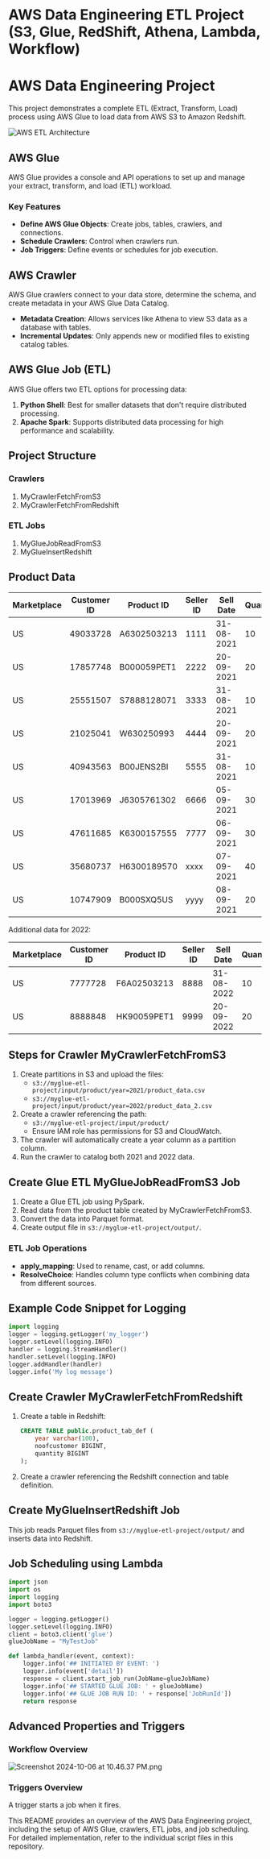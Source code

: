 # AWS Data Engineering ETL Project (S3, Glue, RedShift, Athena, Lambda, Workflow)
# AWS Data Engineering Project

This project demonstrates a complete ETL (Extract, Transform, Load) process using AWS Glue to load data from AWS S3 to Amazon Redshift.

![AWS ETL Architecture](images/AWS%20ETL%20Architecture.jpg)

## AWS Glue

AWS Glue provides a console and API operations to set up and manage your extract, transform, and load (ETL) workload.

### Key Features

- **Define AWS Glue Objects**: Create jobs, tables, crawlers, and connections.
- **Schedule Crawlers**: Control when crawlers run.
- **Job Triggers**: Define events or schedules for job execution.

## AWS Crawler

AWS Glue crawlers connect to your data store, determine the schema, and create metadata in your AWS Glue Data Catalog.

- **Metadata Creation**: Allows services like Athena to view S3 data as a database with tables.
- **Incremental Updates**: Only appends new or modified files to existing catalog tables.

## AWS Glue Job (ETL)

AWS Glue offers two ETL options for processing data:

1. **Python Shell**: Best for smaller datasets that don't require distributed processing.
2. **Apache Spark**: Supports distributed data processing for high performance and scalability.

## Project Structure

### Crawlers

1. MyCrawlerFetchFromS3
2. MyCrawlerFetchFromRedshift

### ETL Jobs

1. MyGlueJobReadFromS3
2. MyGlueInsertRedshift

## Product Data

| Marketplace | Customer ID | Product ID   | Seller ID | Sell Date  | Quantity |
|-------------|-------------|--------------|-----------|------------|----------|
| US          | 49033728    | A6302503213  | 1111      | 31-08-2021 | 10       |
| US          | 17857748    | B000059PET1  | 2222      | 20-09-2021 | 20       |
| US          | 25551507    | S7888128071  | 3333      | 31-08-2021 | 10       |
| US          | 21025041    | W630250993   | 4444      | 20-09-2021 | 20       |
| US          | 40943563    | B00JENS2BI   | 5555      | 31-08-2021 | 10       |
| US          | 17013969    | J6305761302  | 6666      | 05-09-2021 | 30       |
| US          | 47611685    | K6300157555  | 7777      | 06-09-2021 | 30       |
| US          | 35680737    | H6300189570  | xxxx      | 07-09-2021 | 40       |
| US          | 10747909    | B000SXQ5US   | yyyy      | 08-09-2021 | 20       |

Additional data for 2022:

| Marketplace | Customer ID | Product ID   | Seller ID | Sell Date  | Quantity |
|-------------|-------------|--------------|-----------|------------|----------|
| US          | 7777728     | F6A02503213  | 8888      | 31-08-2022 | 10       |
| US          | 8888848     | HK90059PET1  | 9999      | 20-09-2022 | 20       |

## Steps for Crawler MyCrawlerFetchFromS3

1. Create partitions in S3 and upload the files:
   - `s3://myglue-etl-project/input/product/year=2021/product_data.csv`
   - `s3://myglue-etl-project/input/product/year=2022/product_data_2.csv`
2. Create a crawler referencing the path:
   - `s3://myglue-etl-project/input/product/`
   - Ensure IAM role has permissions for S3 and CloudWatch.
3. The crawler will automatically create a year column as a partition column.
4. Run the crawler to catalog both 2021 and 2022 data.

## Create Glue ETL MyGlueJobReadFromS3 Job

1. Create a Glue ETL job using PySpark.
2. Read data from the product table created by MyCrawlerFetchFromS3.
3. Convert the data into Parquet format.
4. Create output file in `s3://myglue-etl-project/output/`.

### ETL Job Operations

- **apply_mapping**: Used to rename, cast, or add columns.
- **ResolveChoice**: Handles column type conflicts when combining data from different sources.

## Example Code Snippet for Logging

```python
import logging
logger = logging.getLogger('my_logger')
logger.setLevel(logging.INFO)
handler = logging.StreamHandler()
handler.setLevel(logging.INFO)
logger.addHandler(handler)
logger.info('My log message')
```

## Create Crawler MyCrawlerFetchFromRedshift

1. Create a table in Redshift:
   ```sql
   CREATE TABLE public.product_tab_def (
       year varchar(100),
       noofcustomer BIGINT,
       quantity BIGINT
   );
   ```
2. Create a crawler referencing the Redshift connection and table definition.

## Create MyGlueInsertRedshift Job

This job reads Parquet files from `s3://myglue-etl-project/output/` and inserts data into Redshift.

## Job Scheduling using Lambda

```python
import json
import os
import logging
import boto3

logger = logging.getLogger()
logger.setLevel(logging.INFO)
client = boto3.client('glue')
glueJobName = "MyTestJob"

def lambda_handler(event, context):
    logger.info('## INITIATED BY EVENT: ')
    logger.info(event['detail'])
    response = client.start_job_run(JobName=glueJobName)
    logger.info('## STARTED GLUE JOB: ' + glueJobName)
    logger.info('## GLUE JOB RUN ID: ' + response['JobRunId'])
    return response
```

## Advanced Properties and Triggers

### Workflow Overview

![Screenshot 2024-10-06 at 10.46.37 PM.png](https://prod-files-secure.s3.us-west-2.amazonaws.com/400e6f1e-eadb-4279-8837-8d11de40efd1/7a3542da-b839-4a58-86bf-195f976e3776/Screenshot_2024-10-06_at_10.46.37_PM.png)

### Triggers Overview

A trigger starts a job when it fires.

This README provides an overview of the AWS Data Engineering project, including the setup of AWS Glue, crawlers, ETL jobs, and job scheduling. For detailed implementation, refer to the individual script files in this repository.
